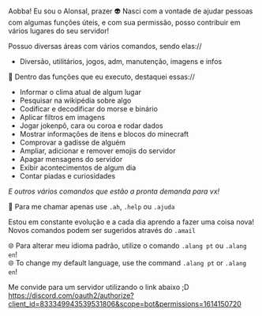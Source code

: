 Aobba! Eu sou o Alonsal, prazer 👽
Nasci com a vontade de ajudar pessoas com algumas funções úteis, e com sua permissão, posso contribuir em vários lugares do seu servidor!

Possuo diversas áreas com vários comandos, sendo elas://
- Diversão, utilitários, jogos, adm, manutenção, imagens e infos

👾 Dentro das funções que eu executo, destaquei essas://
- Informar o clima atual de algum lugar
- Pesquisar na wikipédia sobre algo
- Codificar e decodificar do morse e binário
- Aplicar filtros em imagens
- Jogar jokenpô, cara ou coroa e rodar dados
- Mostrar informações de itens e blocos do minecraft
- Comprovar a gadisse de alguém
- Ampliar, adicionar e remover emojis do servidor
- Apagar mensagens do servidor
- Exibir acontecimentos de algum dia
- Contar piadas e curiosidades

_E outros vários comandos que estão a pronta demanda para vx!_

💬 Para me chamar apenas use `.ah`, `.help` ou `.ajuda`

Estou em constante evolução e a cada dia aprendo a fazer uma coisa nova! Novos comandos podem ser sugeridos através do `.amail`

🌐 Para alterar meu idioma padrão, utilize o comando `.alang pt` ou `.alang en`! <br>
🌐 To change my default language, use the command `.alang pt` or `.alang en`!

Me convide para um servidor utilizando o link abaixo ;D 
https://discord.com/oauth2/authorize?client_id=833349943539531806&scope=bot&permissions=1614150720
